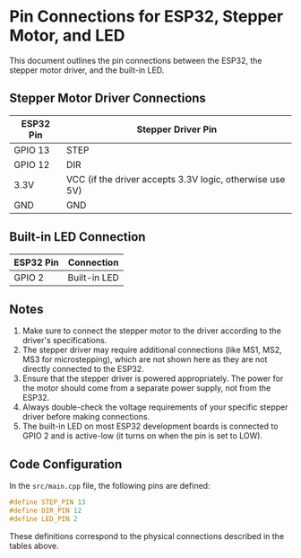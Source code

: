 # Pin Connections for ESP32, Stepper Motor, and LED

This document outlines the pin connections between the ESP32, the stepper motor driver, and the built-in LED.

## Stepper Motor Driver Connections

| ESP32 Pin | Stepper Driver Pin |
|-----------|-------------------|
| GPIO 13   | STEP              |
| GPIO 12   | DIR               |
| 3.3V      | VCC (if the driver accepts 3.3V logic, otherwise use 5V) |
| GND       | GND               |

## Built-in LED Connection

| ESP32 Pin | Connection |
|-----------|------------|
| GPIO 2    | Built-in LED |

## Notes

1. Make sure to connect the stepper motor to the driver according to the driver's specifications.
2. The stepper driver may require additional connections (like MS1, MS2, MS3 for microstepping), which are not shown here as they are not directly connected to the ESP32.
3. Ensure that the stepper driver is powered appropriately. The power for the motor should come from a separate power supply, not from the ESP32.
4. Always double-check the voltage requirements of your specific stepper driver before making connections.
5. The built-in LED on most ESP32 development boards is connected to GPIO 2 and is active-low (it turns on when the pin is set to LOW).

## Code Configuration

In the `src/main.cpp` file, the following pins are defined:

```cpp
#define STEP_PIN 13
#define DIR_PIN 12
#define LED_PIN 2
```

These definitions correspond to the physical connections described in the tables above.
